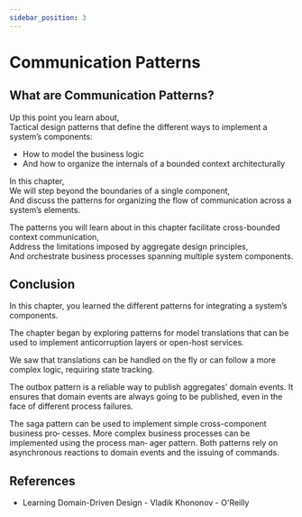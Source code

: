 ```yaml
---
sidebar_position: 3
---
```


# Communication Patterns

## What are Communication Patterns?

Up this point you learn about,  
Tactical design patterns that define the different ways to implement a system’s components:

- How to model the business logic
- And how to organize the internals of a bounded context architecturally

In this chapter,  
We will step beyond the boundaries of a single component,  
And discuss the patterns for organizing the flow of communication across a system’s elements.

The patterns you will learn about in this chapter facilitate cross-bounded context communication,  
Address the limitations imposed by aggregate design principles,  
And orchestrate business processes spanning multiple system components.

## Conclusion

In this chapter, you learned the different patterns for integrating a system’s components.

The chapter began by exploring patterns for model translations that can be used to implement anticorruption layers or open-host services.

We saw that translations can be handled on the fly or can follow a more complex logic, requiring state tracking.

The outbox pattern is a reliable way to publish aggregates’ domain events.
It ensures that domain events are always going to be published, even in the face of different process failures.

The saga pattern can be used to implement simple cross-component business pro‐
cesses. More complex business processes can be implemented using the process man‐
ager pattern. Both patterns rely on asynchronous reactions to domain events and the
issuing of commands.

## References

- Learning Domain-Driven Design - Vladik Khononov - O'Reilly
